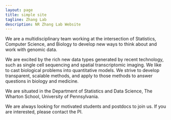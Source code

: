 ```yaml
---
layout: page
title: simple site
tagline: Zhang Lab 
description: NR Zhang Lab Website
---
```


We are a multidisciplinary team working at the intersection of Statistics, Computer Science, and Biology to develop new ways to think about and work with genomic data. 

We are excited by the rich new data types generated by recent technology, such as single cell sequencing  and spatial transcriptomic imaging. We like to cast biological problems into quantitative models.  We strive to develop transparent, scalable methods, and apply to those methods to answer questions in biology and medicine.

We are situated in the Department of Statistics and Data Science, The Wharton School, University of Pennsylvania.

We are always looking for motivated students and postdocs to join us.  If you are interested, please contact the PI.  
